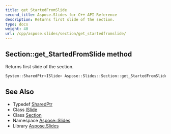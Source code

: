 ```yaml
---
title: get_StartedFromSlide
second_title: Aspose.Slides for C++ API Reference
description: Returns first slide of the section.
type: docs
weight: 40
url: /cpp/aspose.slides/section/get_startedfromslide/
---
```

## Section::get_StartedFromSlide method


Returns first slide of the section.

```cpp
System::SharedPtr<ISlide> Aspose::Slides::Section::get_StartedFromSlide() override
```

## See Also

* Typedef [SharedPtr](../../../system/sharedptr/)
* Class [ISlide](../../islide/)
* Class [Section](../)
* Namespace [Aspose::Slides](../../)
* Library [Aspose.Slides](../../../)
